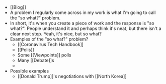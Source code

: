 - [[Blog]]
- A problem I regularly come across in my work is what I'm going to call the "so what?" problem.
- In short, it's when you create a piece of work and the response is "so what?". People understand it and perhaps think it's neat, but there isn't a clear next step. Yeah, it's nice, but so what?
- Examples of the "so what?" problem?
	- [[Coronavirus Tech Handbook]]
	- [[Polis]]
	- Some [[Viewpoints]] polls
	- Many [[Debate]]s
	-
- Possible examples
	- [[Donald Trump]]'s negotiations with [[North Korea]]